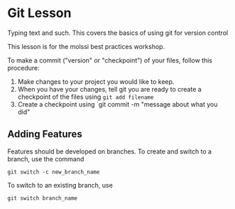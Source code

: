 # Git Lesson

Typing text and such. This covers the basics of using git for version control

This lesson is for the molssi best practices workshop.

To make a commit ("version" or "checkpoint") of your files, follow this procedure:

1. Make changes to your project you would like to keep.
1. When you have your changes, tell git you are ready to create a checkpoint of the files using `git add filename`
1. Create a checkpoint using `git commit -m "message about what you did"

## Adding Features
Features should be developed on branches. To create and switch to a branch, use the command

`git switch -c new_branch_name`

To switch to an existing branch, use

`git switch branch_name`
